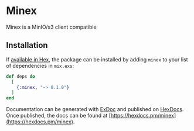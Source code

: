 # Minex

Minex is a MinIO/s3 client compatible

## Installation

If [available in Hex](https://hex.pm/docs/publish), the package can be installed
by adding `minex` to your list of dependencies in `mix.exs`:

```elixir
def deps do
  [
    {:minex, "~> 0.1.0"}
  ]
end
```

Documentation can be generated with [ExDoc](https://github.com/elixir-lang/ex_doc)
and published on [HexDocs](https://hexdocs.pm). Once published, the docs can
be found at [https://hexdocs.pm/minex](https://hexdocs.pm/minex).

